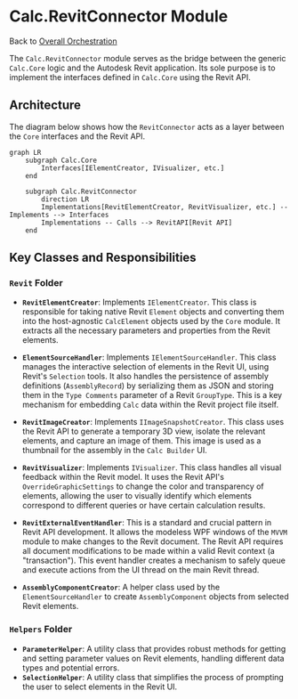 # Calc.RevitConnector Module

Back to [Overall Orchestration](../README.md)

The `Calc.RevitConnector` module serves as the bridge between the generic `Calc.Core` logic and the Autodesk Revit application. Its sole purpose is to implement the interfaces defined in `Calc.Core` using the Revit API.

## Architecture

The diagram below shows how the `RevitConnector` acts as a layer between the `Core` interfaces and the Revit API.

```mermaid
graph LR
    subgraph Calc.Core
        Interfaces[IElementCreator, IVisualizer, etc.]
    end

    subgraph Calc.RevitConnector
        direction LR
        Implementations[RevitElementCreator, RevitVisualizer, etc.] -- Implements --> Interfaces
        Implementations -- Calls --> RevitAPI[Revit API]
    end
```

## Key Classes and Responsibilities

### `Revit` Folder

-   **`RevitElementCreator`**: Implements `IElementCreator`. This class is responsible for taking native Revit `Element` objects and converting them into the host-agnostic `CalcElement` objects used by the `Core` module. It extracts all the necessary parameters and properties from the Revit elements.

-   **`ElementSourceHandler`**: Implements `IElementSourceHandler`. This class manages the interactive selection of elements in the Revit UI, using Revit's `Selection` tools. It also handles the persistence of assembly definitions (`AssemblyRecord`) by serializing them as JSON and storing them in the `Type Comments` parameter of a Revit `GroupType`. This is a key mechanism for embedding `Calc` data within the Revit project file itself.

-   **`RevitImageCreator`**: Implements `IImageSnapshotCreator`. This class uses the Revit API to generate a temporary 3D view, isolate the relevant elements, and capture an image of them. This image is used as a thumbnail for the assembly in the `Calc Builder` UI.

-   **`RevitVisualizer`**: Implements `IVisualizer`. This class handles all visual feedback within the Revit model. It uses the Revit API's `OverrideGraphicSettings` to change the color and transparency of elements, allowing the user to visually identify which elements correspond to different queries or have certain calculation results.

-   **`RevitExternalEventHandler`**: This is a standard and crucial pattern in Revit API development. It allows the modeless WPF windows of the `MVVM` module to make changes to the Revit document. The Revit API requires all document modifications to be made within a valid Revit context (a "transaction"). This event handler creates a mechanism to safely queue and execute actions from the UI thread on the main Revit thread.

-   **`AssemblyComponentCreator`**: A helper class used by the `ElementSourceHandler` to create `AssemblyComponent` objects from selected Revit elements.

### `Helpers` Folder

-   **`ParameterHelper`**: A utility class that provides robust methods for getting and setting parameter values on Revit elements, handling different data types and potential errors.
-   **`SelectionHelper`**: A utility class that simplifies the process of prompting the user to select elements in the Revit UI.
